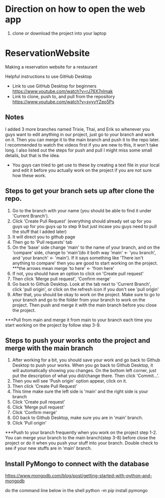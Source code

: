 # Direction on how to open the web app
1. clone or download the project into your laptop


# ReservationWebsite
 Making a reservation website for a restaurant

Helpful instructions to use GitHub Desktop
- Link to use GitHub Desktop for beginners<br/>
https://www.youtube.com/watch?v=rJ76X7nImak <br/>
- Link to clone, push to, and pull from the repository<br/>
https://www.youtube.com/watch?v=syyvYZeo5Ps

## Notes
I added 3 more branches named Trixie, Thai, and Erik so whenever you guys want to edit 
anything in our project, just go to your branch and work on it. Then you can merge it to the
main branch and push it to the repo later.
I recommended to watch the videos first if you are new to this, it won't take long.
I also listed out the steps for push and pull I might miss some small details, but that is 
the idea.
- You guys can tried to get use to these by creating a text file in your local and edit it 
before you actually work on the project if you are not sure how these work.

## Steps to get your branch sets up after clone the repo.
1. Go to the branch with your name (you should be able to find it under 'Current Branch').
2. Click 'Create Pull Request' (everything should already set up for you guys up for you guys
up to step 9 but just incase you guys need to pull the stuff that I added later)
3. It will direct you to github page
4. Then go to 'Pull requests' tab
5. On the 'base' side change 'main' to the name of your branch, and on the 'compare' side, 
change to 'main'(do it both way 'main' <- 'you branch', and 'your branch' <- 'main'). 
If it says something like 'There isn't anything to compare' then you are good to start 
working on the project. ***the arrows mean merge 'to here' <- 'from here'
6. If not, you should have an option to click on 'Create pull request'
7. Then click 'Merge pull request', 'Confirm merge'
8. Go back to Github Desktop. Look at the tab next to 'Current Branch', click 'pull origin', or 
click on the refresh icon if you don't see 'pull origin'
9. After that, you should be okay to work on the project. Make sure to go to your branch and 
go to the folder from your branch to work on the project. Then push and merge it with the main
branch before you close the project.

***Pull from main and merge it from main to your branch each time you start working on the project
by follow step 3-9.

## Steps to push your works onto the project and merge with the main branch
1. After working for a bit, you should save your work and go back to Github Desktop to push your 
works. When you go back to Github Desktop, it will automatically showing you changes. 
On the bottom left corner, just put the description of what you did/change there. Then click 
'Commit...'.
2. Then you will see 'Push origin' option appear, click on it.
3. Then click 'Create Pull Request'
4. This time make sure the left side is 'main' and the right side is your branch
5. Click 'Create pull request'
6. Click 'Merge pull request'
7. Click 'Confirm merge'
8. GO back to Github Desktop, make sure you are in 'main' branch.
9. Click 'Pull origin'

***Push to your branch frequently when you work on the project step 1-2. You can merge 
your branch to the main branch(step 3-8) before close the project or do it when you push 
your stuff into your branch. Double check to see if your new stuffs are in 'main' branch.

## Install PyMongo to connect with the database

https://www.mongodb.com/blog/post/getting-started-with-python-and-mongodb 

do the command line below in the shell
python -m pip install pymongo


